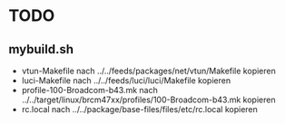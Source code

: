 TODO
====

mybuild.sh
----------

* vtun-Makefile nach ../../feeds/packages/net/vtun/Makefile kopieren
* luci-Makefile nach ../../feeds/luci/luci/Makefile kopieren
* profile-100-Broadcom-b43.mk nach ../../target/linux/brcm47xx/profiles/100-Broadcom-b43.mk kopieren
* rc.local nach ../../package/base-files/files/etc/rc.local kopieren
